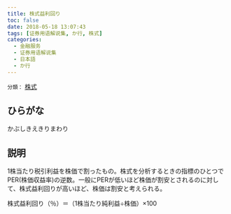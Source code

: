 ```yaml
---
title: 株式益利回り
toc: false
date: 2018-05-18 13:07:43
tags: [证券用语解说集, か行, 株式]
categories:
  - 金融服务
  - 证券用语解说集
  - 日本語
  - か行
---
```


`分類：` [株式](/tags/株式/)

## ひらがな

かぶしきえきりまわり

## 説明

1株当たり税引利益を株価で割ったもの。株式を分析するときの指標のひとつでPER(株価収益率)の逆数。一般にPERが低いほど株価が割安とされるのに対して、株式益利回りが高いほど、株価は割安と考えられる。

株式益利回り（％）＝（1株当たり純利益÷株価）×100
